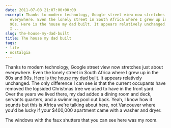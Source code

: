 ```yaml
---
date: 2011-07-08 21:07:00+00:00
excerpt: Thanks to modern technology, Google street view now stretches just about
  everywhere. Even the lonely street in South Africa where I grew up in the 80s and
  90s. Here is the house my dad built. It appears relatively unchanged. The only difference
  I ...
slug: the-house-my-dad-built
title: The house my dad built
tags:
- life
- nostalgia
---
```


Thanks to modern technology, Google street view now stretches just about everywhere. Even the lonely street in South Africa where I grew up in the 80s and 90s. [Here is the house my dad built](https://www.google.com/maps/@-29.7580164,30.8385298,3a,75y,35.16h,86.29t/data=!3m6!1e1!3m4!1s05bzD6CGiL1wJG4n4spwng!2e0!7i13312!8i6656!6m1!1e1). It appears relatively unchanged. The only difference I can see is that the current occupants have removed the lopsided Christmas tree we used to have in the front yard. Over the years we lived there, my dad added a dining room and deck, servants quarters, and a swimming pool out back. Yeah, I know how it sounds but this is Africa we're talking about here, not Vancouver where you'd be lucky if your $400,000 apartment came with a washer and dryer.

The windows with the faux shutters that you can see here was my room.